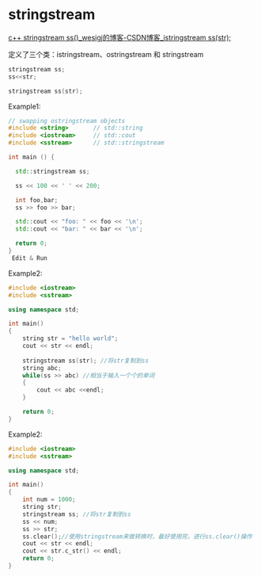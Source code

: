 # stringstream

[c++ stringstream ss()_wesigj的博客-CSDN博客_istringstream ss(str);](https://blog.csdn.net/wesigj/article/details/108959219)

定义了三个类：istringstream、ostringstream 和 stringstream

```cpp
stringstream ss;
ss<<str;

stringstream ss(str);
```

Example1:
```cpp
// swapping ostringstream objects
#include <string>       // std::string
#include <iostream>     // std::cout
#include <sstream>      // std::stringstream

int main () {

  std::stringstream ss;

  ss << 100 << ' ' << 200;

  int foo,bar;
  ss >> foo >> bar;

  std::cout << "foo: " << foo << '\n';
  std::cout << "bar: " << bar << '\n';

  return 0;
}
 Edit & Run
```

Example2:
```cpp
#include <iostream>
#include <sstream>

using namespace std;

int main()
{
	string str = "hello world";
	cout << str << endl;
	
	stringstream ss(str); //将str复制到ss
	string abc;
	while(ss >> abc) //相当于输入一个个的单词
	{
		cout << abc <<endl;
	}

	return 0;
}
```

Example2:
```cpp
#include <iostream>
#include <sstream>

using namespace std;

int main()
{
	int num = 1000;
	string str;
	stringstream ss; //将str复制到ss
	ss << num;
	ss >> str;
	ss.clear();//使用stringstream来做转换时，最好使用完，进行ss.clear()操作
	cout << str << endl;
	cout << str.c_str() << endl;
	return 0;
}
```